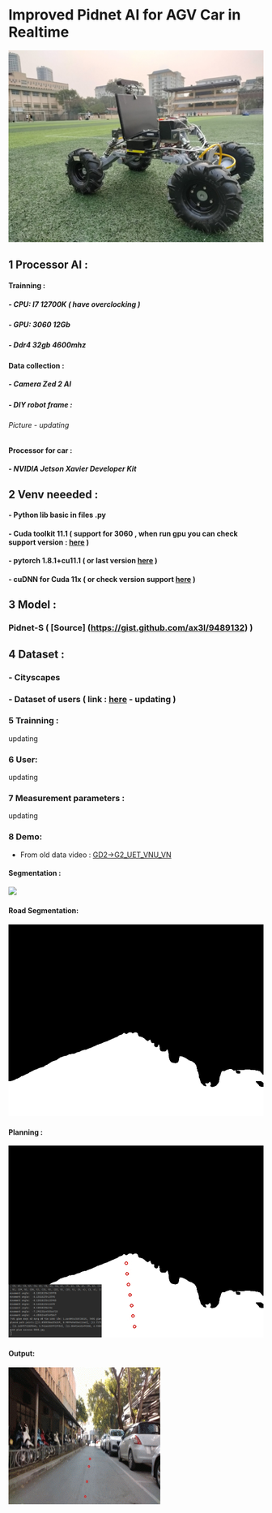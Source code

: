 # Improved Pidnet AI for AGV Car in Realtime 
![](https://github.com/dungchivas722/pidnetAi-jetsonAgx-agvRobot/blob/main/image/anh.jpg)
## 1 Processor AI :
#### Trainning :
##### - CPU: I7 12700K ( have overclocking )
##### - GPU: 3060 12Gb
##### - Ddr4 32gb 4600mhz
#### Data collection :
##### - Camera Zed 2 AI
##### - DIY robot frame :
###### Picture - updating
#### Processor for car :
##### - NVIDIA Jetson Xavier Developer Kit
## 2 Venv neeeded :
#### - Python lib basic in files .py
#### - Cuda toolkit 11.1 ( support for 3060 , when run gpu you can check support version : [here](https://developer.nvidia.com/cuda-gpus) )
#### - pytorch 1.8.1+cu11.1 ( or last version [here](https://pytorch.org/get-started/previous-versions/) )
#### - cuDNN for Cuda 11x ( or check version support [here](https://gist.github.com/ax3l/9489132) )
## 3 Model :
### Pidnet-S ( [Source] (https://gist.github.com/ax3l/9489132) )
## 4 Dataset :
### - Cityscapes
### - Dataset of users ( link : [here](eror2) - updating )
### 5 Trainning :
updating
### 6 User:
updating
### 7 Measurement parameters :
updating
### 8 Demo:
- From old data video : [GD2->G2_UET_VNU_VN](https://www.youtube.com/watch?v=FAlXWG1bBJQ)
#### Segmentation :
![](https://github.com/dungchivas722/pidnetAi-jetsonAgx-agvRobot/blob/main/image/segment.gif)
#### Road Segmentation:
![](https://github.com/dungchivas722/pidnetAi-jetsonAgx-agvRobot/blob/main/image/road%20segmentation.gif)
#### Planning :
![](https://github.com/dungchivas722/pidnetAi-jetsonAgx-agvRobot/blob/main/image/plan.gif)
#### Output:
![](https://github.com/dungchivas722/pidnetAi-jetsonAgx-agvRobot/blob/main/image/4031893_CreateAgif.gif)
